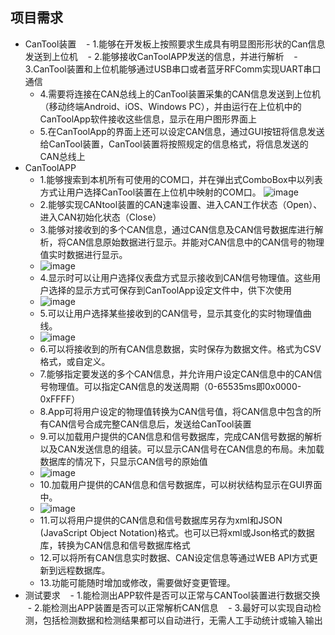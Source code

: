 ## 项目需求
- CanTool装置
    - 1.能够在开发板上按照要求生成具有明显图形形状的Can信息发送到上位机
    - 2.能够接收CanToolAPP发送的信息，并进行解析
    - 3.CanTool装置和上位机能够通过USB串口或者蓝牙RFComm实现UART串口通信
    - 4.需要将连接在CAN总线上的CanTool装置采集的CAN信息发送到上位机（移动终端Android、iOS、Windows PC），并由运行在上位机中的CanToolApp软件接收这些信息，显示在用户图形界面上
	- 5.在CanToolApp的界面上还可以设定CAN信息，通过GUI按钮将信息发送给CanTool装置，CanTool装置将按照规定的信息格式，将信息发送的CAN总线上
- CanToolAPP
    - 1.能够搜索到本机所有可使用的COM口，并在弹出式ComboBox中以列表方式让用户选择CanTool装置在上位机中映射的COM口。
    ![image](http://note.youdao.com/yws/public/resource/8b3b57f34ddfe1f4b503dd1f941cab8d/xmlnote/92659D6DEA494B77AE64577E2A131908/48)
    - 2.能够实现CANtool装置的CAN速率设置、进入CAN工作状态（Open）、进入CAN初始化状态（Close）
    - 3.能够对接收到的多个CAN信息，通过CAN信息及CAN信号数据库进行解析，将CAN信息原始数据进行显示。并能对CAN信息中的CAN信号的物理值实时数据进行显示。
    -  ![image](http://note.youdao.com/yws/public/resource/7845a21d10d960c101e173db127bc860/xmlnote/09F397B2BE2F4D9C8119F9907E0826CB/57)
    - 4.显示时可以让用户选择仪表盘方式显示接收到CAN信号物理值。这些用户选择的显示方式可保存到CanToolApp设定文件中，供下次使用
    -  ![image](http://note.youdao.com/yws/public/resource/132a986ab5ed12a4a88d0d0175c106d3/xmlnote/B1F6DA8DE01047A8841F9B5F940982A6/59)
    - 5.可以让用户选择某些接收到的CAN信号，显示其变化的实时物理值曲线。
    -  ![image](http://note.youdao.com/yws/public/resource/0af6a71a0d3fc36f76059b9c428e7209/xmlnote/320481708FAF4AF192EDE92FC6BA6B92/63)
    - 6.可以将接收到的所有CAN信息数据，实时保存为数据文件。格式为CSV格式，或自定义。
    - 7.能够指定要发送的多个CAN信息，并允许用户设定CAN信息中的CAN信号物理值。可以指定CAN信息的发送周期（0-65535ms即0x0000-0xFFFF）
    - 8.App可将用户设定的物理值转换为CAN信号值，将CAN信息中包含的所有CAN信号合成完整CAN信息后，发送给CanTool装置
    - 9.可以加载用户提供的CAN信息和信号数据库，完成CAN信号数据的解析以及CAN发送信息的组装。可以显示CAN信号在CAN信息的布局。未加载数据库的情况下，只显示CAN信号的原始值
    -  ![image](http://note.youdao.com/yws/public/resource/f7fe5388c6fc8c73c6063ece7bcc7032/xmlnote/50A625B29DA44D90B77D8E0EF1AD1F54/67)
    - 10.加载用户提供的CAN信息和信号数据库，可以树状结构显示在GUI界面中。
    -  ![image](http://note.youdao.com/yws/public/resource/830be0ffc2ff6dac9fcab2a878a94107/xmlnote/32D61F8F9EA64C8BB9AEE44C556818A2/69)
    - 11.可以将用户提供的CAN信息和信号数据库另存为xml和JSON (JavaScript Object Notation)格式。也可以已将xml或Json格式的数据库，转换为CAN信息和信号数据库格式
    - 12.可以将所有CAN信息实时数据、CAN设定信息等通过WEB API方式更新到远程数据库。
    - 13.功能可能随时增加或修改，需要做好变更管理。
- 测试要求
    - 1.能检测出APP软件是否可以正常与CANTool装置进行数据交换
    - 2.能检测出APP装置是否可以正常解析CAN信息
    - 3.最好可以实现自动检测，包括检测数据和检测结果都可以自动进行，无需人工手动统计或输入输出